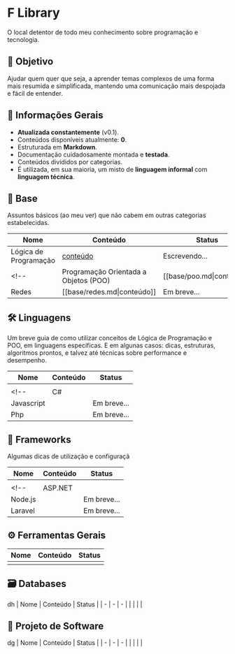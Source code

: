 # F Library

O local detentor de todo meu conhecimento sobre programação e tecnologia.

## 🎯 Objetivo
Ajudar quem quer que seja, a aprender temas complexos de uma forma mais resumida e simplificada, mantendo uma comunicação mais despojada e fácil de entender.

## 📑 Informações Gerais
- **Atualizada constantemente** (v0.1).
- Conteúdos disponíveis atualmente: **0**.
- Estruturada em **Markdown**.
- Documentação cuidadosamente montada e **testada**.
- Conteúdos divididos por categorias.
- É utilizada, em sua maioria, um misto de **linguagem informal** com **linguagem técnica**.

## 🔩 Base
Assuntos básicos (ao meu ver) que não cabem em outras categorias estabelecidas.

| Nome | Conteúdo | Status |
| - | - | - |
| Lógica de Programação | [conteúdo](base/logica-prog.md) | Escrevendo... |
<!-- | Programação Orientada a Objetos (POO) | [[base/poo.md\|conteúdo]] | Em breve... |
| Redes | [[base/redes.md\|conteúdo]] | Em breve... | -->

## 🛠️ Linguagens
Um breve guia de como utilizar conceitos de Lógica de Programação e POO, em linguagens específicas.
E em algunas casos: dicas, estruturas, algoritmos prontos, e talvez até técnicas sobre performance e desempenho.

| Nome | Conteúdo | Status |
| - | - | - |
|  |  |  |
<!-- | C# |  | Em breve... |
| Javascript |  | Em breve... |
| Php |  | Em breve... | -->

## 🧰 Frameworks
Algumas dicas de utilização e configuraçã

| Nome | Conteúdo | Status |
| - | - | - |
|  |  |  |
<!-- | ASP\.NET |  | Em breve... |
| Node\.js |  | Em breve... |
| Laravel |  | Em breve... | -->

## ⚙️ Ferramentas Gerais
| Nome | Conteúdo | Status |
| - | - | - |
|  |  |  |

## 🗃️ Databases
dh
| Nome | Conteúdo | Status |
| - | - | - |
|  |  |  |

## 📝 Projeto de Software
dg
| Nome | Conteúdo | Status |
| - | - | - |
|  |  |  |
